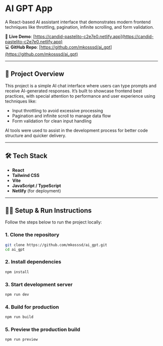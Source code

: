 # AI GPT App

A React-based AI assistant interface that demonstrates modern frontend techniques like throttling, pagination, infinite scrolling, and form validation.

🔗 **Live Demo**: [https://candid-pastelito-c2e7e0.netlify.app](https://candid-pastelito-c2e7e0.netlify.app)  
💻 **GitHub Repo**: [https://github.com/mkosssd/ai_gpt](https://github.com/mkosssd/ai_gpt)

---

## 🚀 Project Overview

This project is a simple AI chat interface where users can type prompts and receive AI-generated responses. It’s built to showcase frontend best practices, with special attention to performance and user experience using techniques like:

- Input throttling to avoid excessive processing
- Pagination and infinite scroll to manage data flow
- Form validation for clean input handling

AI tools were used to assist in the development process for better code structure and quicker delivery.

---

## 🛠️ Tech Stack

- **React**
- **Tailwind CSS**
- **Vite**
- **JavaScript / TypeScript**
- **Netlify** (for deployment)

---

## 🧑‍💻 Setup & Run Instructions

Follow the steps below to run the project locally:

### 1. Clone the repository

```bash
git clone https://github.com/mkosssd/ai_gpt.git
cd ai_gpt
```

### 2. Install dependencies
```bash
npm install
```

### 3. Start development server
```bash
npm run dev
```


### 4. Build for production
```bash
npm run build
```

### 5. Preview the production build
```bash
npm run preview
```